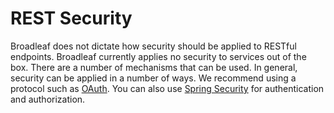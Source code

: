 # REST Security

Broadleaf does not dictate how security should be applied to RESTful endpoints.  Broadleaf currently applies no security to services out of the box.
There are a number of mechanisms that can be used. In general, security can be applied in a number of ways.
We recommend using a protocol such as [OAuth](http://www.oauth.net).
You can also use [Spring Security](http://static.springsource.org/spring-security/site/docs/3.1.x/reference/basic.html) for authentication and authorization.
